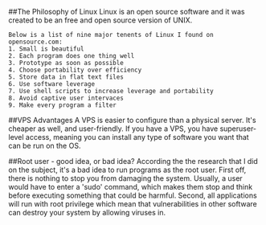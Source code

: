

##The Philosophy of Linux
		Linux is an open source software and it was created to be an free and open source version of UNIX. 

	Below is a list of nine major tenents of Linux I found on opensource.com:
	1. Small is beautiful
	2. Each program does one thing well
	3. Prototype as soon as possible
	4. Choose portability over efficiency
	5. Store data in flat text files
	6. Use software leverage
	7. Use shell scripts to increase leverage and portability
	8. Avoid captive user intervaces
	9. Make every program a filter 

##VPS Advantages
	A VPS is easier to configure than a physical server. It's cheaper as well, and user-friendly. If you have a VPS, you have superuser-level access, meaning you can install any type of software you want that can be run on the OS. 

##Root user - good idea, or bad idea? 
	According the the research that I did on the subject, it's a bad idea to run programs as the root user. First off, there is nothing to stop you from damaging the system. Usually, a user would have to enter a 'sudo' command, which makes them stop and think before executing something that could be harmful. Second, all applications will run with root privilege which mean that vulnerabilities in other software can destroy your system by allowing viruses in. 



